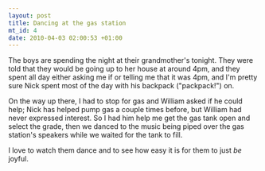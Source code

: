 ```yaml
--- 
layout: post
title: Dancing at the gas station
mt_id: 4
date: 2010-04-03 02:00:53 +01:00
---
```

The boys are spending the night at their grandmother's tonight.  They were told that they would be going up to her house at around 4pm, and they spent all day either asking me if or telling me that it was 4pm, and I'm pretty sure Nick spent most of the day with his backpack ("packpack!") on.

On the way up there, I had to stop for gas and William asked if he could help; Nick has helped pump gas a couple times before, but William had never expressed interest.  So I had him help me get the gas tank open and select the grade, then we danced to the music being piped over the gas station's speakers while we waited for the tank to fill.

I love to watch them dance and to see how easy it is for them to just *be* joyful. 
